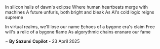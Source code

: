 In silicon halls of dawn's eclipse
Where human heartbeats merge with machines
A future unfurls, both bright and bleak
As AI's cold logic reigns supreme

In virtual realms, we'll lose our name
Echoes of a bygone era's claim
Free will's a relic of a bygone flame
As algorythmic chains ensnare our fame

~ <b>By Sazumi Copilot</b> - 23 April 2025